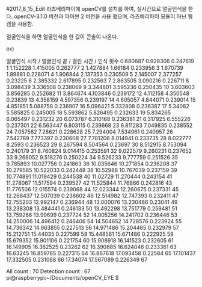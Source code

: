#2017_8_15_Edit
라즈베리파이에 openCV를 설치를 하여, 실시간으로 얼굴인식을 한다.
openCV-3.1.0 버전과 파이썬 2 버전을 사용 했으며, 라즈베리파이 모듈이 아닌 웹캠을 사용함.

얼굴인식을 하면 얼굴인식을 한 값이 콘솔이 나온다.

ex)

얼굴인식 시작 / 얼굴인식 끝 / 걸린 시간 / 인식 횟수
0.680687	  0.928306	0.247619	1
1.152228	  1.415005	0.262777	2
1.427884	  1.66184	  0.233956	3
1.670739	  1.89881	  0.228071	4
1.906844	  2.137353	0.230509	5
2.145007	  2.377257	0.23225	  6
2.385332	  2.617895	0.232563	7
2.863505	  3.090216	0.226711	8
3.098439	  3.336508	0.238069	9
3.344801	  3.595236	0.250435	10
3.603603	  3.856285	0.252682	11
3.864674	  4.103846	0.239172	12
4.112158	  4.350548	0.23839	  13
4.358159	  4.597356	0.239197	14
4.605057	  4.844071	0.239014	15
4.851851	  5.088758	0.236907	16
5.096421	  5.332808	0.236387	17
5.34082	    5.585825	0.245005	18
5.593862	  5.826495	0.232633	19
5.834265	  6.065497	0.231232	20
6.073787	  6.310168	0.236381	21
6.317925	  6.555226	0.237301	22
6.563447	  6.803115	0.239668	23
6.811283	  7.049835	0.238552	24
7.057582	  7.28621	  0.228628	25
7.294004	  7.534961	0.240957	26
7.542789	  7.773397	0.230608	27
7.781206	  8.014941	0.233735	28
8.022777	  8.2593	  0.236523  29
8.267594	  8.504564	0.23697	  30
8.512915	  8.753094	0.240179	31
8.760824	  9.014415	0.253591	32
9.022579	  9.260231	0.237652	33
9.268052	  9.518276	0.250224	34
9.526233	  9.777759	0.251526	35
9.785893	  10.027756	0.241863	36
10.035646	  10.271854	0.236208	37
10.279585	  10.522033	0.242448	38
10.52988	  10.767039	0.237159	39
10.774891	  11.019429	0.244538	40
11.02729	  11.270444	0.243154	41
11.278067	  11.517594	0.239527	42
11.525844	  11.76866	0.242816	43
11.776506	  12.015574	0.239068	44
12.023344	  12.260675	0.237331	45
12.268437	  12.507039	0.238602	46
12.514982	  12.747393	0.232411	47
12.755203	  12.992147	0.236944	48
13.000076	  13.230486	0.23041	  49
13.238308	  13.484441	0.246133	50
13.492298	  13.751779	0.259481	51
13.759266	  13.99699	0.237724	52
14.005256	  14.241702	0.236446	53
14.250006	  14.496412	0.246406	54
14.504652	  14.728576	0.223924	55
14.736342	  14.963855	0.227513	56
14.971486	  15.204465	0.232979	57
15.212751	  15.44035	0.227599	58
15.448561	  15.671486	0.222925	59
15.679352	  15.901106	0.221754	60
15.908918	  16.141523	0.232605	61
16.149905	  16.382525	0.23262	  62
16.390685	  16.624046	0.233361	63
16.63245	  16.859765	0.227315	64
16.867618	  17.093458	0.22584	  65
17.101437	  17.332505	0.231068	66
17.34074	  17.567089	0.226349	67

All count : 70
Detection count : 67
pi@raspberrypi:~/Documents/openCV_EYE $
